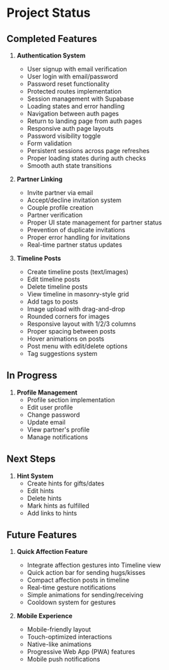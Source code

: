 # Project Status

## Completed Features
1. **Authentication System**
   - User signup with email verification
   - User login with email/password
   - Password reset functionality
   - Protected routes implementation
   - Session management with Supabase
   - Loading states and error handling
   - Navigation between auth pages
   - Return to landing page from auth pages
   - Responsive auth page layouts
   - Password visibility toggle
   - Form validation
   - Persistent sessions across page refreshes
   - Proper loading states during auth checks
   - Smooth auth state transitions

2. **Partner Linking**
   - Invite partner via email
   - Accept/decline invitation system
   - Couple profile creation
   - Partner verification
   - Proper UI state management for partner status
   - Prevention of duplicate invitations
   - Proper error handling for invitations
   - Real-time partner status updates

3. **Timeline Posts**
   - Create timeline posts (text/images)
   - Edit timeline posts
   - Delete timeline posts
   - View timeline in masonry-style grid
   - Add tags to posts
   - Image upload with drag-and-drop
   - Rounded corners for images
   - Responsive layout with 1/2/3 columns
   - Proper spacing between posts
   - Hover animations on posts
   - Post menu with edit/delete options
   - Tag suggestions system

## In Progress
1. **Profile Management**
   - Profile section implementation
   - Edit user profile
   - Change password
   - Update email
   - View partner's profile
   - Manage notifications

## Next Steps
1. **Hint System**
   - Create hints for gifts/dates
   - Edit hints
   - Delete hints
   - Mark hints as fulfilled
   - Add links to hints

## Future Features
1. **Quick Affection Feature**
   - Integrate affection gestures into Timeline view
   - Quick action bar for sending hugs/kisses
   - Compact affection posts in timeline
   - Real-time gesture notifications
   - Simple animations for sending/receiving
   - Cooldown system for gestures

2. **Mobile Experience**
   - Mobile-friendly layout
   - Touch-optimized interactions
   - Native-like animations
   - Progressive Web App (PWA) features
   - Mobile push notifications
